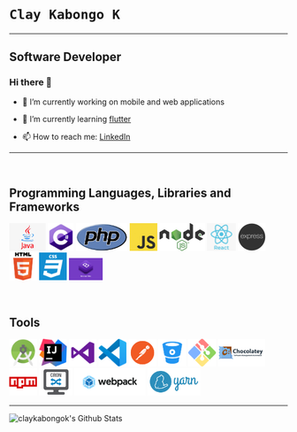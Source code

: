 # `Clay Kabongo K`

---

## Software Developer

### Hi there 👋

- 🔭 I’m currently working on mobile and web applications
- 🌱 I’m currently learning [flutter](https://flutter.dev/)

- 📫 How to reach me: [LinkedIn](https://za.linkedin.com/in/clay-kabongo-k-2b38b156)

<!--
**claykabongok/claykabongok** is a ✨ _special_ ✨ repository because its `README.md` (this file) appears on your GitHub profile.

Here are some ideas to get you started:

🔭 I’m currently working on mobile and web applications
🌱 I’m currently learning [flutter](https://flutter.dev/)
-- 👯 I’m looking to collaborate on ...
- 🤔 I’m looking for help with ...
- 💬 Ask me about ...
 📫 How to reach me: [LinkedIn](https://za.linkedin.com/in/clay-kabongo-k-2b38b156)
- 😄 Pronouns: ...
⚡ Fun fact: Enjoy craft beer
-->

---

<br/>

## Programming Languages, Libraries and Frameworks

<img src="https://github.com/claykabongok/claykabongok/blob/master/Readme/languages/java.jpg?raw=true"  
height='50'> <img src="https://github.com/claykabongok/claykabongok/blob/master/Readme/languages/cshap.jpeg?raw=true"  
height='50'> <img src="https://github.com/claykabongok/claykabongok/blob/master/Readme/languages/php.png?raw=true"  
height='50'> <img src="https://github.com/claykabongok/claykabongok/blob/master/Readme/languages/js.jpg?raw=true"  
height='50'> <img src="https://github.com/claykabongok/claykabongok/blob/master/Readme/languages/node3.png?raw=true"  
height='50'> <img src="https://github.com/claykabongok/claykabongok/blob/master/Readme/languages/reactjs.png?raw=true"  
height='50'> <img src="https://github.com/claykabongok/claykabongok/blob/master/Readme/languages/expressjs.png?raw=true"  
height='50'> <img src="https://github.com/claykabongok/claykabongok/blob/master/Readme/languages/html5.png?raw=true"  
height='50'> <img src="https://github.com/claykabongok/claykabongok/blob/master/Readme/languages/css3.png?raw=true"  
height='50'> <img src="https://github.com/claykabongok/claykabongok/blob/master/Readme/languages/bootstrap.jpg?raw=true"  
height='40'>

<br/>

## Tools

<img src="https://github.com/claykabongok/claykabongok/blob/master/Readme/tools/androidstudio.png?raw=true"  
height='50'> <img src="https://github.com/claykabongok/claykabongok/blob/master/Readme/tools/intellij.png?raw=true"  
height='50'> <img src="https://github.com/claykabongok/claykabongok/blob/master/Readme/tools/visual-studio.png?raw=true"  
height='50'> <img src="https://github.com/claykabongok/claykabongok/blob/master/Readme/tools/vscode.png?raw=true"  
height='50'> <img src="https://github.com/claykabongok/claykabongok/blob/master/Readme/tools/postman.png?raw=true"  
height='50'> <img src="https://github.com/claykabongok/claykabongok/blob/master/Readme/tools/bibucket.png?raw=true"  
height='50'> <img src="https://github.com/claykabongok/claykabongok/blob/master/Readme/tools/git_windows.png?raw=true"  
height='50'> <img src="https://github.com/claykabongok/claykabongok/blob/master/Readme/tools/icon_slogan.png?raw=true"  
height='50'> <img src="https://github.com/claykabongok/claykabongok/blob/master/Readme/tools/npm.png?raw=true"  
height='50'> <img src="https://github.com/claykabongok/claykabongok/blob/master/Readme/tools/sb_cron_icon.png?raw=true"  
height='50'> <img src="https://github.com/claykabongok/claykabongok/blob/master/Readme/tools/webpack.png?raw=true"  
height='50'> <img src="https://github.com/claykabongok/claykabongok/blob/master/Readme/tools/yarnpackage.png?raw=true"  
height='50'>

---

<img align="left" alt="claykabongok's Github Stats" src="https://github-readme-stats.vercel.app/api?username=claykabongok&&count_private=true&show_icons=true&hide_border=true" />
